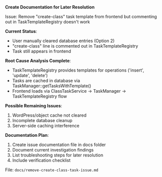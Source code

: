 **Create Documentation for Later Resolution**

Issue: Remove "create-class" task template from frontend but commenting out in TaskTemplateRegistry doesn't work

**Current Status**:
- User manually cleared database entries (Option 2)
- "create-class" line is commented out in TaskTemplateRegistry
- Task still appears in frontend

**Root Cause Analysis Complete**:
- TaskTemplateRegistry provides templates for operations ('insert', 'update', 'delete')
- Tasks are cached in database via TaskManager::getTasksWithTemplate()
- Frontend loads via ClassTaskService → TaskManager → TaskTemplateRegistry flow

**Possible Remaining Issues**:
1. WordPress/object cache not cleared
2. Incomplete database cleanup  
3. Server-side caching interference

**Documentation Plan**:
1. Create issue documentation file in docs folder
2. Document current investigation findings
3. List troubleshooting steps for later resolution
4. Include verification checklist

File: `docs/remove-create-class-task-issue.md`